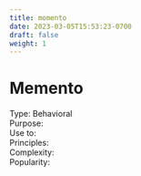 ```yaml
---
title: momento
date: 2023-03-05T15:53:23-0700
draft: false
weight: 1
---
```


# Memento
Type: Behavioral  
Purpose:  
Use to:  
Principles:  
Complexity:  
Popularity:  

